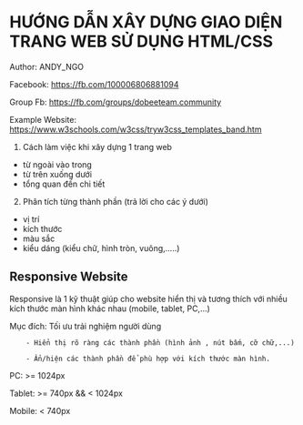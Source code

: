 # HƯỚNG DẪN XÂY DỰNG GIAO DIỆN TRANG WEB SỬ DỤNG HTML/CSS

Author: ANDY_NGO 

Facebook: https://fb.com/100006806881094

Group Fb: https://fb.com/groups/dobeeteam.community


Example Website: https://www.w3schools.com/w3css/tryw3css_templates_band.htm


1. Cách làm việc khi xây dựng 1 trang web 

 - từ ngoài vào trong
 - từ trên xuống dưới
 - tổng quan đến chi tiết

2. Phân tích từng thành phần (trả lời cho các ý dưới)

  - vị trí 
  - kích thước
  - màu sắc
  - kiểu dáng (kiểu chữ, hình tròn, vuông,.....)

## Responsive Website 

Responsive là 1 kỹ thuật giúp cho website hiển thị và tương thích với nhiều kích thước màn hình khác nhau (mobile, tablet, PC,...)

Mục đích: Tối ưu trải nghiệm người dùng

        - Hiển thị rõ ràng các thành phần (hình ảnh , nút bấm, cỡ chữ,...)

        - Ẩn/hiện các thành phần để phù hợp với kích thước màn hình. 

PC: >= 1024px

Tablet: >= 740px && < 1024px

Mobile: < 740px